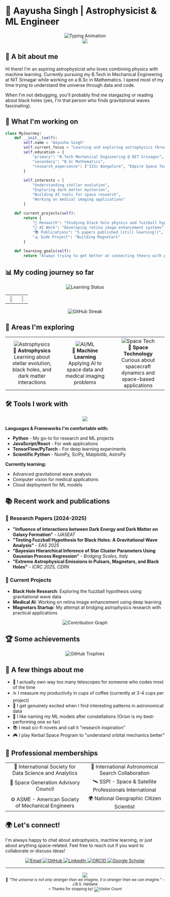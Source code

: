 # 🌌 Aayusha Singh | Astrophysicist & ML Engineer

<div align="center">
  <img src="https://readme-typing-svg.herokuapp.com?font=Orbitron&size=28&duration=3000&pause=1000&color=00D4FF&center=true&vCenter=true&multiline=true&width=800&height=100&lines=Exploring+the+Universe+through+Code;Mathematics+%7C+Astrophysics+%7C+AI" alt="Typing Animation"/>
</div>

<div align="center">
  <img src="https://capsule-render.vercel.app/api?type=waving&color=gradient&customColorList=6,11,20&height=180&section=header&text=Welcome%20to%20My%20Digital%20Observatory&fontSize=35&fontColor=white&animation=fadeIn&fontAlignY=30&desc=Where%20Stars%20Meet%20Algorithms&descAlignY=50&descSize=16"/>
</div>

## 👋 A bit about me

Hi there! I'm an aspiring astrophysicist who loves combining physics with machine learning. Currently pursuing my B.Tech in Mechanical Engineering at NIT Srinagar while working on a B.Sc in Mathematics. I spend most of my time trying to understand the universe through data and code.

When I'm not debugging, you'll probably find me stargazing or reading about black holes (yes, I'm that person who finds gravitational waves fascinating).

## 🚀 What I'm working on

```python
class MyJourney:
    def __init__(self):
        self.name = "Aayusha Singh"
        self.current_focus = "Learning and exploring astrophysics through AI"
        self.education = {
            "primary": "B.Tech Mechanical Engineering @ NIT Srinagar",
            "secondary": "B.Sc Mathematics",
            "research_experience": ["IISc Bangalore", "Empire Space Texas"]
        }
        
        self.interests = [
            "Understanding stellar evolution",
            "Exploring dark matter mysteries", 
            "Building AI tools for space research",
            "Working on medical imaging applications"
        ]
        
    def current_projects(self):
        return {
            "🔭 Research": "Studying black hole physics and fuzzball hypothesis",
            "🤖 AI Work": "Developing retina image enhancement systems",
            "📚 Publications": "5 papers published (still learning!)",
            "🛸 Side Project": "Building Magnetars"
        }
        
    def learning_goals(self):
        return "Always trying to get better at connecting theory with practical applications"
```

## 📊 My coding journey so far

<div align="center">
  <img src="https://readme-typing-svg.herokuapp.com?font=Fira+Code&size=16&duration=2000&pause=1000&color=58A6FF&center=true&vCenter=true&width=500&lines=Still+learning+and+growing...;Building+projects+one+commit+at+a+time" alt="Learning Status"/>
</div>

<div align="center">
  <table style="border: none;">
    <tr>
      <td align="center" style="border: none;">
        <img width="55%" src="https://github-readme-stats.vercel.app/api?username=aayu-sha&show_icons=true&theme=react&hide_border=true&bg_color=0D1117&title_color=58A6FF&icon_color=1F6FEB&text_color=C3D1D9&ring_color=58A6FF&include_all_commits=true&count_private=true"/>
      </td>
      <td align="center" style="border: none;">
        <img width="45%" src="https://github-readme-stats.vercel.app/api/top-langs/?username=aayu-sha&layout=compact&theme=react&hide_border=true&bg_color=0D1117&title_color=58A6FF&text_color=C3D1D9"/>
      </td>
    </tr>
  </table>
</div>

<div align="center">
  <img src="https://github-readme-streak-stats.herokuapp.com/?user=aayu-sha&theme=react&hide_border=true&background=0D1117&stroke=58A6FF&ring=58A6FF&fire=FF6B6B&currStreakLabel=58A6FF" alt="GitHub Streak"/>
</div>

## 🔬 Areas I'm exploring

<div align="center">
  <table>
    <tr>
      <td align="center" width="33%">
        <img src="https://img.icons8.com/nolan/64/astronomy.png" alt="Astrophysics"/>
        <br><b>🔭 Astrophysics</b>
        <br>Learning about stellar evolution, black holes, and dark matter interactions
      </td>
      <td align="center" width="33%">
        <img src="https://img.icons8.com/nolan/64/artificial-intelligence.png" alt="AI/ML"/>
        <br><b>🤖 Machine Learning</b>
        <br>Applying AI to space data and medical imaging problems
      </td>
      <td align="center" width="33%">
        <img src="https://img.icons8.com/nolan/64/rocket.png" alt="Space Tech"/>
        <br><b>🚀 Space Technology</b>
        <br>Curious about spacecraft dynamics and space-based applications
      </td>
    </tr>
  </table>
</div>

## 🛠️ Tools I work with

<div align="center">
  <img src="https://skillicons.dev/icons?i=python,tensorflow,pytorch,js,html,css,react,nodejs,git,github,docker,aws,mysql,mongodb&theme=dark" />
</div>

**Languages & Frameworks I'm comfortable with:**
- **Python** - My go-to for research and ML projects
- **JavaScript/React** - For web applications
- **TensorFlow/PyTorch** - For deep learning experiments
- **Scientific Python** - NumPy, SciPy, Matplotlib, AstroPy

**Currently learning:**
- Advanced gravitational wave analysis
- Computer vision for medical applications
- Cloud deployment for ML models

## 📚 Recent work and publications

### 🌌 Research Papers (2024-2025)
- **"Influence of Interactions between Dark Energy and Dark Matter on Galaxy Formation"** - *IJASEAT*
- **"Testing Fuzzball Hypothesis for Black Holes: A Gravitational Wave Analysis"** - *EAS 2025*
- **"Bayesian Hierarchical Inference of Star Cluster Parameters Using Gaussian Process Regression"** - *Bridging Scales, Italy*
- **"Extreme Astrophysical Emissions in Pulsars, Magnetars, and Black Holes"** - *ICRC 2025, CERN*

### 🚀 Current Projects
- **Black Hole Research**: Exploring the fuzzball hypothesis using gravitational wave data
- **Medical AI**: Working on retina image enhancement using deep learning
- **Magnetars Startup**: My attempt at bridging astrophysics research with practical applications

<div align="center">
  <img src="https://github-readme-activity-graph.vercel.app/graph?username=aayu-sha&bg_color=0D1117&color=58A6FF&line=1F6FEB&point=FF6B6B&area=true&hide_border=true" alt="Contribution Graph"/>
</div>

## 🏆 Some achievements

<div align="center">
  <img src="https://github-profile-trophy.vercel.app/?username=aayu-sha&theme=darkhub&no-frame=true&margin-w=15&margin-h=15&column=7" alt="GitHub Trophies"/>
</div>

## 🌟 A few things about me

- 🔭 I actually own way too many telescopes for someone who codes most of the time
- ☕ I measure my productivity in cups of coffee (currently at 3-4 cups per project)
- 🌌 I get genuinely excited when I find interesting patterns in astronomical data
- 🤖 I like naming my ML models after constellations (Orion is my best-performing one so far)
- 📚 I read sci-fi novels and call it "research inspiration"
- 🎮 I play Kerbal Space Program to "understand orbital mechanics better"

## 🎯 Professional memberships

<div align="center">
  <table>
    <tr>
      <td align="center">🔬 International Society for Data Science and Analytics</td>
      <td align="center">🌟 International Astronomical Search Collaboration</td>
    </tr>
    <tr>
      <td align="center">🚀 Space Generation Advisory Council</td>
      <td align="center">🛰️ SSPI - Space & Satellite Professionals International</td>
    </tr>
    <tr>
      <td align="center">⚙️ ASME - American Society of Mechanical Engineers</td>
      <td align="center">🌍 National Geographic Citizen Scientist</td>
    </tr>
  </table>
</div>

## 🌍 Let's connect!

I'm always happy to chat about astrophysics, machine learning, or just about anything space-related. Feel free to reach out if you want to collaborate or discuss ideas!

<div align="center">
  <a href="mailto:singh.aayushaa@gmail.com">
    <img src="https://img.shields.io/badge/Email-D14836?style=for-the-badge&logo=gmail&logoColor=white" alt="Email"/>
  </a>
  <a href="https://github.com/aayu-sha">
    <img src="https://img.shields.io/badge/GitHub-100000?style=for-the-badge&logo=github&logoColor=white" alt="GitHub"/>
  </a>
  <a href="https://www.linkedin.com/in/aayusha-singh">
    <img src="https://img.shields.io/badge/LinkedIn-0077B5?style=for-the-badge&logo=linkedin&logoColor=white" alt="LinkedIn"/>
  </a>
  <a href="https://orcid.org/0009-0008-7361-2813">
    <img src="https://img.shields.io/badge/ORCID-A6CE39?style=for-the-badge&logo=orcid&logoColor=white" alt="ORCID"/>
  </a>
  <a href="https://scholar.google.com/citations?user=YourGoogleScholarID">
    <img src="https://img.shields.io/badge/Google_Scholar-4285F4?style=for-the-badge&logo=google-scholar&logoColor=white" alt="Google Scholar"/>
  </a>
</div>

---

<div align="center">
  <img src="https://capsule-render.vercel.app/api?type=waving&color=gradient&customColorList=6,11,20&height=100&section=footer&fontSize=0&animation=fadeIn"/>
</div>

<div align="center">
  <sub>🌌 <em>"The universe is not only stranger than we imagine, it is stranger than we can imagine."</em> - J.B.S. Haldane</sub>
  <br>
  <sub>⭐ Thanks for stopping by! <img src="https://profile-counter.glitch.me/aayu-sha/count.svg" alt="Visitor Count" style="vertical-align: middle;"/></sub>
</div>